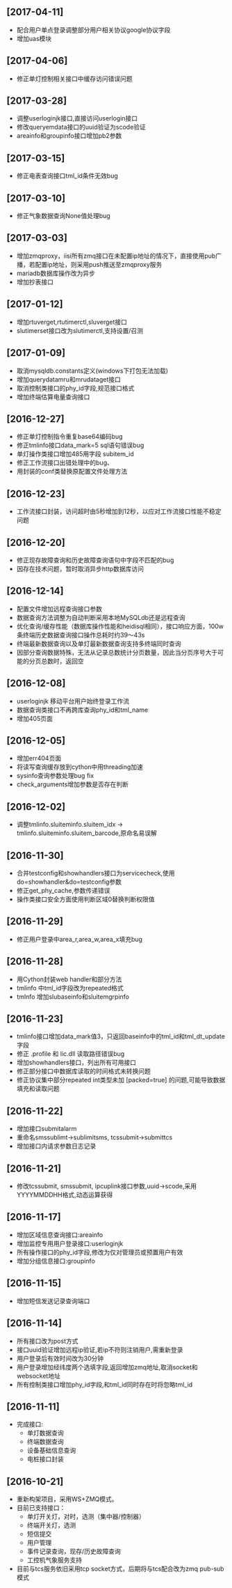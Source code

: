 [2017-04-11]
------------

-	配合用户单点登录调整部分用户相关协议google协议字段
-	增加uas模块

[2017-04-06]
------------

-	修正单灯控制相关接口中缓存访问错误问题

[2017-03-28]
------------

-	调整userloginjk接口,直接访问userlogin接口
-	修改queryemdata接口的uuid验证为scode验证
-	areainfo和groupinfo接口增加pb2参数

[2017-03-15]
------------

-	修正电表查询接口tml_id条件无效bug

[2017-03-10]
------------

-	修正气象数据查询None值处理bug

[2017-03-03]
------------

-	增加zmqproxy，iisi所有zmq接口在未配置ip地址的情况下，直接使用pub广播，若配置ip地址，则采用push推送至zmqproxy服务
-	mariadb数据库操作改为异步
-	增加抄表接口

[2017-01-12]
------------

-	增加rtuverget,rtutimerctl,sluverget接口
-	slutimerset接口改为slutimerctl,支持设置/召测

[2017-01-09]
------------

-	取消mysqldb.constants定义(windows下打包无法加载)
-	增加querydatamru和mrudataget接口
-	取消控制类接口的phy_id字段,规范接口格式
-	增加终端估算电量查询接口

[2016-12-27]
------------

-	修正单灯控制指令重复base64编码bug
-	修正tmlinfo接口data_mark=5 sql语句错误bug
-	单灯操作类接口增加485用字段 subitem_id
-	修正工作流接口出错处理中的bug、
-	用封装的conf类替换原配置文件处理方法

[2016-12-23]
------------

-	工作流接口封装，访问超时由5秒增加到12秒，以应对工作流接口性能不稳定问题

[2016-12-20]
------------

-	修正现存故障查询和历史故障查询语句中字段不匹配的bug
-	因存在技术问题，暂时取消异步http数据库访问

[2016-12-14]
------------

-	配置文件增加远程查询接口参数
-	数据查询方法调整为自动判断采用本地MySQLdb还是远程查询
-	优化查询/缓存性能（数据库操作性能和heidisql相同），接口响应方面，100w条终端历史数据查询接口操作总耗时约39～43s
-	终端最新数据查询以及单灯最新数据查询支持多终端同时查询
-	因部分查询数据特殊，无法从记录总数统计分页数量，因此当分页序号大于可能的分页总数时，返回空

[2016-12-08]
------------

-	userloginjk 移动平台用户始终登录工作流
-	数据查询类接口不再跨库查询phy_id和tml_name
-	增加405页面

[2016-12-05]
------------

-	增加err404页面
-	将读写查询缓存放到cython中用threading加速
-	sysinfo查询参数处理bug fix
-	check_arguments增加参数是否存在判断

[2016-12-02]
------------

-	调整tmlinfo.sluiteminfo.sluitem_idx -> tmlinfo.sluiteminfo.sluitem_barcode,原命名易误解

[2016-11-30]
------------

-	合并testconfig和showhandlers接口为servicecheck,使用do=showhandler&do=testconfig参数
-	修正get_phy_cache,参数传递错误
-	操作类接口安全方面使用判断区域0替换判断权限值

[2016-11-29]
------------

-	修正用户登录中area_r,area_w,area_x填充bug

[2016-11-28]
------------

-	用Cython封装web handler和部分方法
-	tmlinfo 中tml_id字段改为repeated格式
-	tmlnfo 增加slubaseinfo和sluitemgrpinfo

[2016-11-23]
------------

-	tmlinfo接口增加data_mark值3，只返回baseinfo中的tml_id和tml_dt_update字段
-	修正 .profile 和 lic.dll 读取路径错误bug
-	增加showhandlers接口，列出所有可用接口
-	修正部分接口中数据库读取的时间格式未转换问题
-	修正协议集中部分repeated int类型未加 [packed=true] 的问题,可能导致数据填充和读取问题

[2016-11-22]
------------

-	增加接口submitalarm
-	重命名smssublimt->sublimitsms, tcssubmit->submittcs
-	增加接口内请求参数日志记录

[2016-11-21]
------------

-	修改tcssubmit, smssubmit, ipcuplink接口参数,uuid->scode,采用YYYYMMDDHH<salt>格式,动态运算获得

[2016-11-17]
------------

-	增加区域信息查询接口:areainfo
-	增加监控专用用户登录接口:userloginjk
-	所有操作接口的phy_id字段,修改为仅对管理员或预置用户有效
-	增加分组信息接口:groupinfo

[2016-11-15]
------------

-	增加短信发送记录查询端口

[2016-11-14]
------------

-	所有接口改为post方式
-	接口uuid验证增加远程ip验证,若ip不符则注销用户,需重新登录
-	用户登录后有效时间改为30分钟
-	用户登录增加经纬度两个选填字段,返回增加zmq地址,取消socket和websocket地址
-	所有控制类接口增加phy_id字段,和tml_id同时存在时将忽略tml_id

[2016-11-11]
------------

-	完成接口:
	-	单灯数据查询
	-	终端数据查询
	-	设备基础信息查询
	-	电桩接口封装

[2016-10-21]
------------

-	重新构架项目，采用WS+ZMQ模式。
-	目前已支持接口：
	-	单灯开关灯，对时，选测（集中器/控制器）
	-	终端开关灯，选测
	-	短信提交
	-	用户管理
	-	事件记录查询，现存/历史故障查询
	-	工控机气象服务支持
-	目前与tcs服务依旧采用tcp socket方式，后期将与tcs配合改为zmq pub-sub模式
